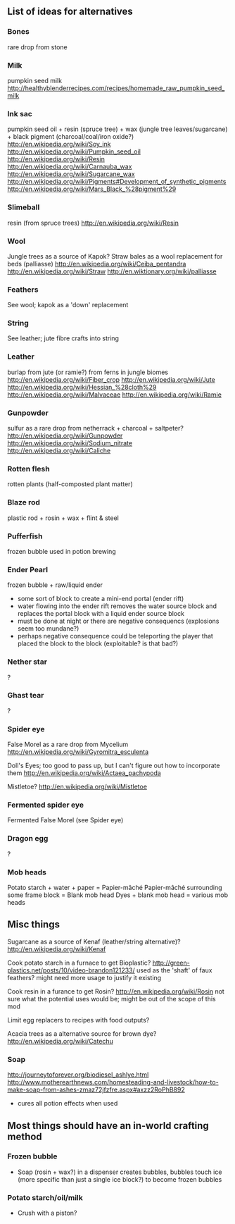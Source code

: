 ## List of ideas for alternatives

### Bones
rare drop from stone

### Milk
pumpkin seed milk
http://healthyblenderrecipes.com/recipes/homemade_raw_pumpkin_seed_milk

### Ink sac
pumpkin seed oil + resin (spruce tree) + wax (jungle tree leaves/sugarcane) + black pigment (charcoal/coal/iron oxide?)
http://en.wikipedia.org/wiki/Soy_ink
http://en.wikipedia.org/wiki/Pumpkin_seed_oil
http://en.wikipedia.org/wiki/Resin
http://en.wikipedia.org/wiki/Carnauba_wax
http://en.wikipedia.org/wiki/Sugarcane_wax
http://en.wikipedia.org/wiki/Pigments#Development_of_synthetic_pigments
http://en.wikipedia.org/wiki/Mars_Black_%28pigment%29

### Slimeball
resin (from spruce trees)
http://en.wikipedia.org/wiki/Resin

### Wool
Jungle trees as a source of Kapok? Straw bales as a wool replacement for beds (palliasse)
http://en.wikipedia.org/wiki/Ceiba_pentandra
http://en.wikipedia.org/wiki/Straw
http://en.wiktionary.org/wiki/palliasse

### Feathers
See wool; kapok as a 'down' replacement

### String
See leather; jute fibre crafts into string

### Leather
burlap from jute (or ramie?) from ferns in jungle biomes
http://en.wikipedia.org/wiki/Fiber_crop
http://en.wikipedia.org/wiki/Jute
http://en.wikipedia.org/wiki/Hessian_%28cloth%29
http://en.wikipedia.org/wiki/Malvaceae
http://en.wikipedia.org/wiki/Ramie

### Gunpowder
sulfur as a rare drop from netherrack + charcoal + saltpeter?
http://en.wikipedia.org/wiki/Gunpowder
http://en.wikipedia.org/wiki/Sodium_nitrate
http://en.wikipedia.org/wiki/Caliche

### Rotten flesh
rotten plants (half-composted plant matter)

### Blaze rod
plastic rod + rosin + wax + flint & steel

### Pufferfish
frozen bubble
used in potion brewing

### Ender Pearl
frozen bubble + raw/liquid ender
- some sort of block to create a mini-end portal (ender rift)
- water flowing into the ender rift removes the water source block and replaces the portal block with a liquid ender source block
- must be done at night or there are negative consequencs (explosions seem too mundane?)
- perhaps negative consequence could be teleporting the player that placed the block to the block (exploitable? is that bad?)

### Nether star
?

### Ghast tear
?

### Spider eye
False Morel as a rare drop from Mycelium
http://en.wikipedia.org/wiki/Gyromitra_esculenta

Doll's Eyes; too good to pass up, but I can't figure out how to incorporate them
http://en.wikipedia.org/wiki/Actaea_pachypoda

Mistletoe?
http://en.wikipedia.org/wiki/Mistletoe

### Fermented spider eye
Fermented False Morel (see Spider eye)

### Dragon egg
?

### Mob heads
Potato starch + water + paper = Papier-mâché
Papier-mâché surrounding some frame block = Blank mob head
Dyes + blank mob head = various mob heads

## Misc things

Sugarcane as a source of Kenaf (leather/string alternative)?
http://en.wikipedia.org/wiki/Kenaf

Cook potato starch in a furnace to get Bioplastic?
http://green-plastics.net/posts/10/video-brandon121233/
used as the 'shaft' of faux feathers? might need more usage to justify it existing

Cook resin in a furance to get Rosin?
http://en.wikipedia.org/wiki/Rosin
not sure what the potential uses would be; might be out of the scope of this mod

Limit egg replacers to recipes with food outputs?

Acacia trees as a alternative source for brown dye?
http://en.wikipedia.org/wiki/Catechu

### Soap
http://journeytoforever.org/biodiesel_ashlye.html
http://www.motherearthnews.com/homesteading-and-livestock/how-to-make-soap-from-ashes-zmaz72jfzfre.aspx#axzz2RoPhB892
- cures all potion effects when used

## Most things should have an in-world crafting method

### Frozen bubble
 - Soap (rosin + wax?) in a dispenser creates bubbles, bubbles touch ice (more specific than just a single ice block?) to become frozen bubbles

### Potato starch/oil/milk
 - Crush with a piston?